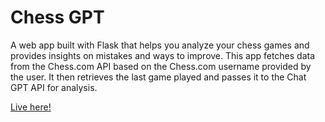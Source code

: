 # **Chess GPT**

A web app built with Flask that helps you analyze your chess games and provides insights on mistakes and ways to improve. This app fetches data from the Chess.com API based on the Chess.com username provided by the user. It then retrieves the last game played and passes it to the Chat GPT API for analysis.

[Live here!](https://chess-gpt.azurewebsites.net/)
